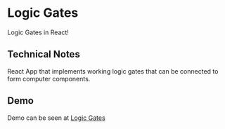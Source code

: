 # Logic Gates

Logic Gates in React!

## Technical Notes

React App that implements working logic gates that can be connected to form computer components.

## Demo

Demo can be seen at [Logic Gates](https://daniel-schroeder-dev.github.io/logic-gates)